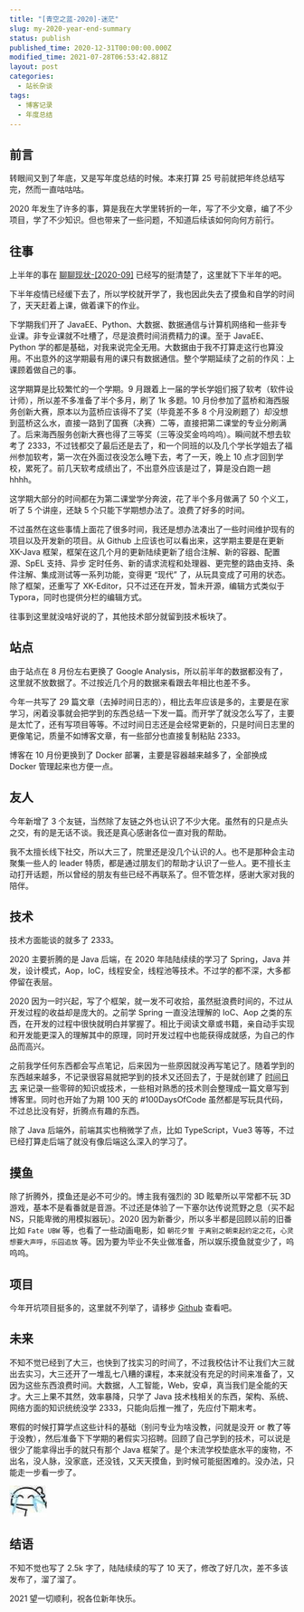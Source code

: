 ```yaml
---
title: "[青空之蓝-2020]-迷茫"
slug: my-2020-year-end-summary
status: publish
published_time: 2020-12-31T00:00:00.000Z
modified_time: 2021-07-28T06:53:42.881Z
layout: post
categories:
  - 站长杂谈
tags:
  - 博客记录
  - 年度总结
---
```


## 前言

转眼间又到了年底，又是写年度总结的时候。本来打算 25 号前就把年终总结写完，然而一直咕咕咕。

2020 年发生了许多的事，算是我在大学里转折的一年，写了不少文章，编了不少项目，学了不少知识。但也带来了一些问题，不知道后续该如何向何方前行。

## 往事

上半年的事在 [聊聊现状-\[2020-09\]](https://blog.ixk.me/talk-about-the-status-quo-2020-09.html "聊聊现状-[2020-09]") 已经写的挺清楚了，这里就下下半年的吧。

下半年疫情已经缓下去了，所以学校就开学了，我也因此失去了摸鱼和自学的时间了，天天赶着上课，做着课下的作业。

下学期我们开了 JavaEE、Python、大数据、数据通信与计算机网络和一些非专业课。非专业课就不吐槽了，尽是浪费时间消费精力的课。至于 JavaEE、Python 学的都是基础，对我来说完全无用。大数据由于我不打算走这行也算没用。不出意外的这学期最有用的课只有数据通信。整个学期延续了之前的作风：上课顾着做自己的事。

这学期算是比较繁忙的一个学期。9 月跟着上一届的学长学姐们报了软考（软件设计师），所以差不多准备了半个多月，刷了 1k 多题。10 月份参加了蓝桥和海西服务创新大赛，原本以为蓝桥应该得不了奖（毕竟差不多 8 个月没刷题了）却没想到蓝桥这么水，直接一路到了国赛（决赛）二等，直接把第二课堂的专业分刷满了。后来海西服务创新大赛也得了三等奖（三等没奖金呜呜呜）。瞬间就不想去软考了 2333，不过钱都交了最后还是去了，和一个同班的以及几个学长学姐去了福州参加软考，第一次在外面过夜没怎么睡下去，考了一天，晚上 10 点才回到学校，累死了。前几天软考成绩出了，不出意外应该是过了，算是没白跑一趟 hhhh。

这学期大部分的时间都在为第二课堂学分奔波，花了半个多月做满了 50 个义工，听了 5 个讲座，还缺 5 个只能下学期想办法了。浪费了好多的时间。

不过虽然在这些事情上面花了很多时间，我还是想办法凑出了一些时间维护现有的项目以及开发新的项目。从 Github 上应该也可以看出来，这学期主要是在更新 XK-Java 框架，框架在这几个月的更新陆续更新了组合注解、新的容器、配置源、SpEL 支持、异步 定时任务、新的请求流程和处理器、更完整的路由支持、条件注解、集成测试等一系列功能，变得更 “现代” 了，从玩具变成了可用的状态。除了框架，还重写了 XK-Editor，只不过还在开发，暂未开源，编辑方式类似于 Typora，同时也提供分栏的编辑方式。

往事到这里就没啥好说的了，其他技术部分就留到技术板块了。

## 站点

由于站点在 8 月份左右更换了 Google Analysis，所以前半年的数据都没有了，这里就不放数据了。不过按近几个月的数据来看跟去年相比也差不多。

今年一共写了 29 篇文章（去掉时间日志的），相比去年应该是多的，主要是在家学习，闲着没事就会把学到的东西总结一下发一篇。而开学了就没怎么写了，主要是太忙了，还有写项目等等。不过时间日志还是会经常更新的，只是时间日志里的更像笔记，质量不如博客文章，有一些部分也直接复制粘贴 2333。

博客在 10 月份更换到了 Docker 部署，主要是容器越来越多了，全部换成 Docker 管理起来也方便一点。

## 友人

今年新增了 3 个友链，当然除了友链之外也认识了不少大佬。虽然有的只是点头之交，有的是无话不谈。我还是真心感谢各位一直对我的帮助。

我不太擅长线下社交，所以大三了，院里还是没几个认识的人。也不是那种会主动聚集一些人的 leader 特质，都是通过朋友们的帮助才认识了一些人。更不擅长主动打开话题，所以曾经的朋友有些已经不再联系了。但不管怎样，感谢大家对我的陪伴。

## 技术

技术方面能谈的就多了 2333。

2020 主要折腾的是 Java 后端，在 2020 年陆陆续续的学习了 Spring，Java 并发，设计模式，Aop，IoC，线程安全，线程池等技术。不过学的都不深，大多都停留在表层。

2020 因为一时兴起，写了个框架，就一发不可收拾，虽然挺浪费时间的，不过从开发过程的收益却是庞大的。之前学 Spring 一直没法理解的 IoC、Aop 之类的东西，在开发的过程中很快就明白并掌握了。相比于阅读文章或书籍，亲自动手实现和开发能更深入的理解其中的原理，同时开发过程中也能获得成就感，为自己的作品而高兴。

之前我学任何东西都会写点笔记，后来因为一些原因就没再写笔记了。随着学到的东西越来越多，不记录很容易就把学到的技术又还回去了，于是就创建了 [时间日志](https://log.ixk.me) 来记录一些零碎的知识或技术，一些相对熟悉的技术则会整理成一篇文章写到博客里。同时也开始了为期 100 天的 #100DaysOfCode 虽然都是写玩具代码，不过总比没有好，折腾点有趣的东西。

除了 Java 后端外，前端其实也稍微学了点，比如 TypeScript，Vue3 等等，不过已经打算走后端了就没有像后端这么深入的学习了。

## 摸鱼

除了折腾外，摸鱼还是必不可少的。博主我有强烈的 3D 眩晕所以平常都不玩 3D 游戏，基本不是看番就是音游。不过还是体验了一下塞尔达传说荒野之息（买不起 NS，只能卑微的用模拟器玩）。2020 因为新番少，所以多半都是回顾以前的旧番比如 `Fate UBW` 等，也看了一些动画电影，如 `朝花夕誓 于离别之朝束起约定之花`，`心灵想要大声呼`，`乐园追放` 等。因为要为毕业不失业做准备，所以娱乐摸鱼就变少了，呜呜呜。

## 项目

今年开坑项目挺多的，这里就不列举了，请移步 [Github](https://github.com/syfxlin) 查看吧。

## 未来

不知不觉已经到了大三，也快到了找实习的时间了，不过我校估计不让我们大三就出去实习，大三还开了一堆乱七八糟的课程，本来就没有充足的时间来准备了，又因为这些东西浪费时间。大数据，人工智能，Web，安卓，真当我们是全能的天才。大三上果不其然，效率暴降，只学了 Java 技术栈相关的东西，架构、系统、网络方面的知识统统没学 2333，只能向后推一推了，先应付下期末考。

寒假的时候打算学点这些计科的基础（别问专业为啥没教，问就是没开 or 教了等于没教），然后准备下下学期的暑假实习招聘。回顾了自己学到的技术，可以说是很少了能拿得出手的就只有那个 Java 框架了。是个末流学校垫底水平的废物，不出名，没人脉，没家底，还没钱，又天天摸鱼，到时候可能挺困难的。没办法，只能走一步看一步了。

![](images/e136b35d-29d6-4094-96c7-b47bc7af0816.jpg)

## 结语

不知不觉也写了 2.5k 字了，陆陆续续的写了 10 天了，修改了好几次，差不多该发布了，溜了溜了。

<MessageBox>2021 望一切顺利，祝各位新年快乐。</MessageBox>
